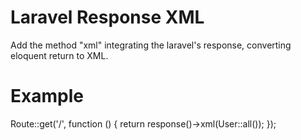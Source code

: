 # Laravel Response XML
Add the method "xml" integrating the laravel's response, converting eloquent return to XML.

# Example
Route::get('/', function () {
    return response()->xml(User::all());
});
